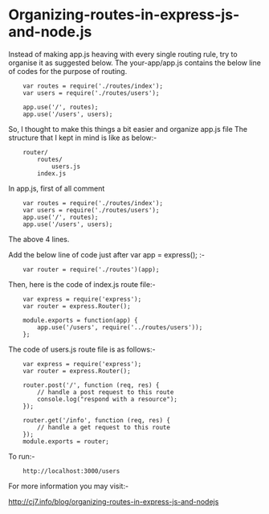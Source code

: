 # Organizing-routes-in-express-js-and-node.js


Instead of making app.js heaving with every single routing rule, try to organise it as suggested below.
The your-app/app.js contains the below line of codes for the purpose of routing.
		
		var routes = require('./routes/index');
		var users = require('./routes/users');

		app.use('/', routes);
		app.use('/users', users);
		
So, I thought to make this things a bit easier and organize app.js file
The structure that I kept in mind is like as below:-
		
		router/
		    routes/
		        users.js
		    index.js
		    
In app.js, first of all comment
		
		var routes = require('./routes/index');
		var users = require('./routes/users');
		app.use('/', routes);
		app.use('/users', users);

The above 4 lines.

Add the below line of code just after var app = express(); :-

		var router = require('./routes')(app);
		
Then, here is the code of index.js route file:-
		
		var express = require('express');
		var router = express.Router();

		module.exports = function(app) {
		    app.use('/users', require('../routes/users'));
		};
		
The code of users.js route file is as follows:-

		var express = require('express');
		var router = express.Router();
		
		router.post('/', function (req, res) {
		    // handle a post request to this route
		    console.log("respond with a resource");
		});
		
		router.get('/info', function (req, res) {
		    // handle a get request to this route
		});
		module.exports = router;
		
To run:-
		
		http://localhost:3000/users
		
For more information you may visit:-

http://cj7.info/blog/organizing-routes-in-express-js-and-nodejs
